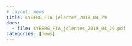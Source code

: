 ```yaml
---
# layout: news
title: CYBERG_FTA_jelentes_2019_04_29
docs:
  - file: CYBERG_FTA_jelentes_2019_04_29.pdf
categories: [news]
---
```


